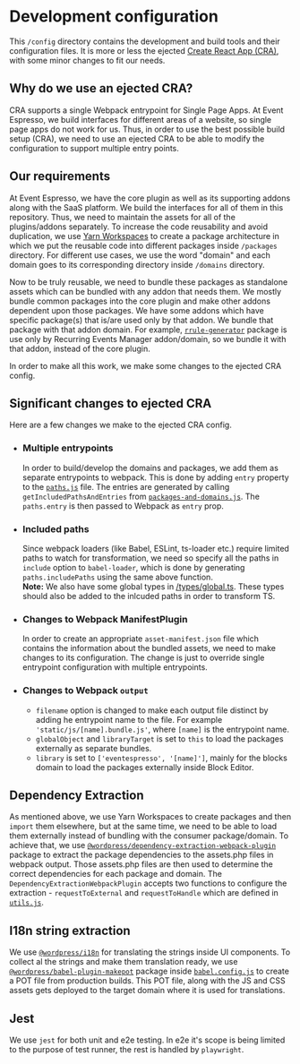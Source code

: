 # Development configuration

This `/config` directory contains the development and build tools and their configuration files. It is more or less the ejected [Create React App (CRA)](https://create-react-app.dev/), with some minor changes to fit our needs.

## Why do we use an ejected CRA?

CRA supports a single Webpack entrypoint for Single Page Apps. At Event Espresso, we build interfaces for different areas of a website, so single page apps do not work for us. Thus, in order to use the best possible build setup (CRA), we need to use an ejected CRA to be able to modify the configuration to support multiple entry points.

## Our requirements

At Event Espresso, we have the core plugin as well as its supporting addons along with the SaaS platform. We build the interfaces for all of them in this repository. Thus, we need to maintain the assets for all of the plugins/addons separately. To increase the code reusability and avoid duplication, we use [Yarn Workspaces](https://classic.yarnpkg.com/en/docs/workspaces/) to create a package architecture in which we put the reusable code into different packages inside `/packages` directory. For different use cases, we use the word "domain" and each domain goes to its corresponding directory inside `/domains` directory.

Now to be truly reusable, we need to bundle these packages as standalone assets which can be bundled with any addon that needs them.
We mostly bundle common packages into the core plugin and make other addons dependent upon those packages.
We have some addons which have specific package(s) that is/are used only by that addon. We bundle that package with that addon domain. For example, [`rrule-generator`](../packages/rrule-generator/README.md) package is use only by Recurring Events Manager addon/domain, so we bundle it with that addon, instead of the core plugin.

In order to make all this work, we make some changes to the ejected CRA config.

## Significant changes to ejected CRA

Here are a few changes we make to the ejected CRA config.

-   ### Multiple entrypoints

    In order to build/develop the domains and packages, we add them as separate entrypoints to webpack. This is done by adding `entry` property to the [`paths.js`](./paths.js) file. The entries are generated by calling `getIncludedPathsAndEntries` from [`packages-and-domains.js`](./packages-and-domains.js). The `paths.entry` is then passed to Webpack as `entry` prop.

-   ### Included paths

    Since webpack loaders (like Babel, ESLint, ts-loader etc.) require limited paths to watch for transformation, we need so specify all the paths in `include` option to `babel-loader`, which is done by generating `paths.includePaths` using the same above function.<br />
    **Note:** We also have some global types in [/types/global.ts](../types/global.ts). These types should also be added to the inlcuded paths in order to transform TS.

-   ### Changes to Webpack ManifestPlugin

    In order to create an appropriate `asset-manifest.json` file which contains the information about the bundled assets, we need to make changes to its configuration. The change is just to override single entrypoint configuration with multiple entrypoints.

-   ### Changes to Webpack `output`
    -   `filename` option is changed to make each output file distinct by adding he entrypoint name to the file. For example `'static/js/[name].bundle.js'`, where `[name]` is the entrypoint name.
    -   `globalObject` and `libraryTarget` is set to `this` to load the packages externally as separate bundles.
    -   `library` is set to `['eventespresso', '[name]']`, mainly for the blocks domain to load the packages externally inside Block Editor.

## Dependency Extraction

As mentioned above, we use Yarn Workspaces to create packages and then `import` them elsewhere, but at the same time, we need to be able to load them externally instead of bundling with the consumer package/domain. To achieve that, we use [`@wordpress/dependency-extraction-webpack-plugin`](https://www.npmjs.com/package/@wordpress/dependency-extraction-webpack-plugin) package to extract the package dependencies to the assets.php files in webpack output. Those assets.php files are then used to determine the correct dependencies for each package and domain. The `DependencyExtractionWebpackPlugin` accepts two functions to configure the extraction - `requestToExternal` and `requestToHandle` which are defined in [`utils.js`](./utils.js).

## I18n string extraction

We use [`@wordpress/i18n`](https://www.npmjs.com/package/@wordpress/i18n) for translating the strings inside UI components. To collect al the strings and make them translation ready, we use [`@wordpress/babel-plugin-makepot`](https://www.npmjs.com/package/@wordpress/babel-plugin-makepot) package inside [`babel.config.js`](../babel.config.js) to create a POT file from production builds. This POT file, along with the JS and CSS assets gets deployed to the target domain where it is used for translations.

## Jest

We use `jest` for both unit and e2e testing. In e2e it's scope is being limited to the purpose of test runner, the rest is handled by `playwright`.
